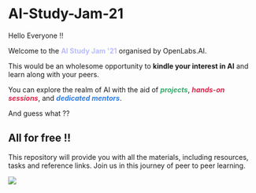 # AI-Study-Jam-21


<span>
<p>Hello Everyone !!</p>

Welcome to the <b style="size:18px; color:#B8BDFF">AI Study Jam '21</b> organised by OpenLabs.AI.

<span>
This would be an wholesome opportunity to <b>kindle your interest in AI</b> and 
learn along with your peers.

You can explore the realm of AI with the aid of <b style="color:#37AA6D;"><i>projects</i></b>, <b style="color:#DE274D"><i>hands-on sessions</i></b>, and <b style="color:#2F7DE9"><i>dedicated mentors</i></b>.

And guess what ?? <h2>All for free !!</h2>
</span>


This repository will provide you with all the materials, including resources, tasks and reference links. Join us in this journey of peer to peer learning. 

<span><img src="https://img.shields.io/badge/All%20the%20best-folks-darkblue"></span>

</span>
